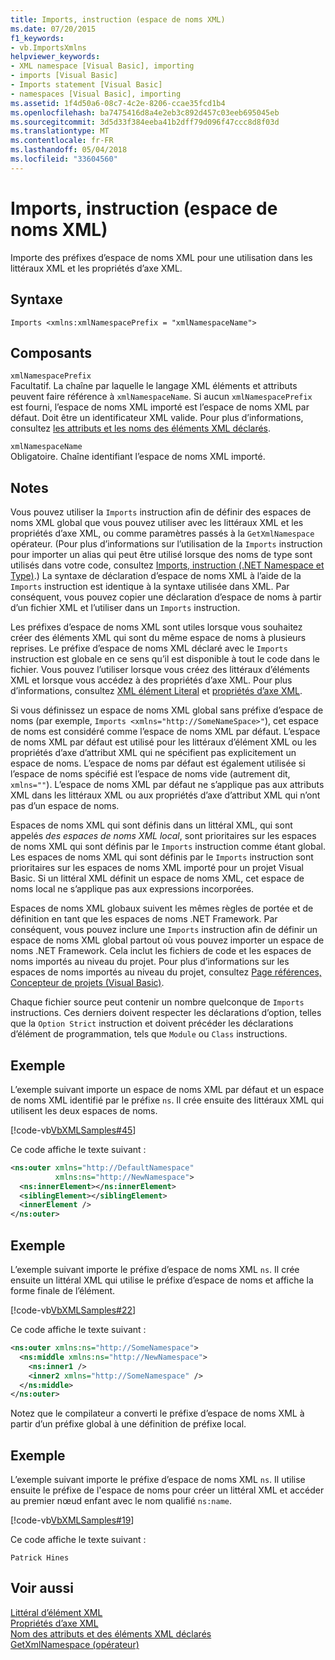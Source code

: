 ```yaml
---
title: Imports, instruction (espace de noms XML)
ms.date: 07/20/2015
f1_keywords:
- vb.ImportsXmlns
helpviewer_keywords:
- XML namespace [Visual Basic], importing
- imports [Visual Basic]
- Imports statement [Visual Basic]
- namespaces [Visual Basic], importing
ms.assetid: 1f4d50a6-08c7-4c2e-8206-ccae35fcd1b4
ms.openlocfilehash: ba7475416d8a4e2eb3c892d457c03eeb695045eb
ms.sourcegitcommit: 3d5d33f384eeba41b2dff79d096f47ccc8d8f03d
ms.translationtype: MT
ms.contentlocale: fr-FR
ms.lasthandoff: 05/04/2018
ms.locfileid: "33604560"
---
```

# <a name="imports-statement-xml-namespace"></a>Imports, instruction (espace de noms XML)
Importe des préfixes d’espace de noms XML pour une utilisation dans les littéraux XML et les propriétés d’axe XML.  
  
## <a name="syntax"></a>Syntaxe  
  
```  
Imports <xmlns:xmlNamespacePrefix = "xmlNamespaceName">  
```  
  
## <a name="parts"></a>Composants  
 `xmlNamespacePrefix`  
 Facultatif. La chaîne par laquelle le langage XML éléments et attributs peuvent faire référence à `xmlNamespaceName`. Si aucun `xmlNamespacePrefix` est fourni, l’espace de noms XML importé est l’espace de noms XML par défaut. Doit être un identificateur XML valide. Pour plus d’informations, consultez [les attributs et les noms des éléments XML déclarés](../../../visual-basic/programming-guide/language-features/xml/names-of-declared-xml-elements-and-attributes.md).  
  
 `xmlNamespaceName`  
 Obligatoire. Chaîne identifiant l’espace de noms XML importé.  
  
## <a name="remarks"></a>Notes  
 Vous pouvez utiliser la `Imports` instruction afin de définir des espaces de noms XML global que vous pouvez utiliser avec les littéraux XML et les propriétés d’axe XML, ou comme paramètres passés à la `GetXmlNamespace` opérateur. (Pour plus d’informations sur l’utilisation de la `Imports` instruction pour importer un alias qui peut être utilisé lorsque des noms de type sont utilisés dans votre code, consultez [Imports, instruction (.NET Namespace et Type)](../../../visual-basic/language-reference/statements/imports-statement-net-namespace-and-type.md).) La syntaxe de déclaration d’espace de noms XML à l’aide de la `Imports` instruction est identique à la syntaxe utilisée dans XML. Par conséquent, vous pouvez copier une déclaration d’espace de noms à partir d’un fichier XML et l’utiliser dans un `Imports` instruction.  
  
 Les préfixes d’espace de noms XML sont utiles lorsque vous souhaitez créer des éléments XML qui sont du même espace de noms à plusieurs reprises. Le préfixe d’espace de noms XML déclaré avec le `Imports` instruction est globale en ce sens qu’il est disponible à tout le code dans le fichier. Vous pouvez l’utiliser lorsque vous créez des littéraux d’éléments XML et lorsque vous accédez à des propriétés d’axe XML. Pour plus d’informations, consultez [XML élément Literal](../../../visual-basic/language-reference/xml-literals/xml-element-literal.md) et [propriétés d’axe XML](../../../visual-basic/language-reference/xml-axis/xml-axis-properties.md).  
  
 Si vous définissez un espace de noms XML global sans préfixe d’espace de noms (par exemple, `Imports <xmlns="http://SomeNameSpace>"`), cet espace de noms est considéré comme l’espace de noms XML par défaut. L’espace de noms XML par défaut est utilisé pour les littéraux d’élément XML ou les propriétés d’axe d’attribut XML qui ne spécifient pas explicitement un espace de noms. L’espace de noms par défaut est également utilisée si l’espace de noms spécifié est l’espace de noms vide (autrement dit, `xmlns=""`). L’espace de noms XML par défaut ne s’applique pas aux attributs XML dans les littéraux XML ou aux propriétés d’axe d’attribut XML qui n’ont pas d’un espace de noms.  
  
 Espaces de noms XML qui sont définis dans un littéral XML, qui sont appelés *des espaces de noms XML local*, sont prioritaires sur les espaces de noms XML qui sont définis par le `Imports` instruction comme étant global. Les espaces de noms XML qui sont définis par le `Imports` instruction sont prioritaires sur les espaces de noms XML importé pour un projet Visual Basic. Si un littéral XML définit un espace de noms XML, cet espace de noms local ne s’applique pas aux expressions incorporées.  
  
 Espaces de noms XML globaux suivent les mêmes règles de portée et de définition en tant que les espaces de noms .NET Framework. Par conséquent, vous pouvez inclure une `Imports` instruction afin de définir un espace de noms XML global partout où vous pouvez importer un espace de noms .NET Framework. Cela inclut les fichiers de code et les espaces de noms importés au niveau du projet. Pour plus d’informations sur les espaces de noms importés au niveau du projet, consultez [Page références, Concepteur de projets (Visual Basic)](/visualstudio/ide/reference/references-page-project-designer-visual-basic).  
  
 Chaque fichier source peut contenir un nombre quelconque de `Imports` instructions. Ces derniers doivent respecter les déclarations d’option, telles que la `Option Strict` instruction et doivent précéder les déclarations d’élément de programmation, tels que `Module` ou `Class` instructions.  
  
## <a name="example"></a>Exemple  
 L’exemple suivant importe un espace de noms XML par défaut et un espace de noms XML identifié par le préfixe `ns`. Il crée ensuite des littéraux XML qui utilisent les deux espaces de noms.  
  
 [!code-vb[VbXMLSamples#45](../../../visual-basic/language-reference/operators/codesnippet/VisualBasic/imports-statement-xml-namespace_1.vb)]  
  
 Ce code affiche le texte suivant :  
  
```xml  
<ns:outer xmlns="http://DefaultNamespace"   
          xmlns:ns="http://NewNamespace">  
  <ns:innerElement></ns:innerElement>  
  <siblingElement></siblingElement>  
  <innerElement />  
</ns:outer>  
```  
  
## <a name="example"></a>Exemple  
 L’exemple suivant importe le préfixe d’espace de noms XML `ns`. Il crée ensuite un littéral XML qui utilise le préfixe d’espace de noms et affiche la forme finale de l’élément.  
  
 [!code-vb[VbXMLSamples#22](../../../visual-basic/language-reference/operators/codesnippet/VisualBasic/imports-statement-xml-namespace_2.vb)]  
  
 Ce code affiche le texte suivant :  
  
```xml  
<ns:outer xmlns:ns="http://SomeNamespace">  
  <ns:middle xmlns:ns="http://NewNamespace">  
    <ns:inner1 />  
    <inner2 xmlns="http://SomeNamespace" />  
  </ns:middle>  
</ns:outer>  
```  
  
 Notez que le compilateur a converti le préfixe d’espace de noms XML à partir d’un préfixe global à une définition de préfixe local.  
  
## <a name="example"></a>Exemple  
 L’exemple suivant importe le préfixe d’espace de noms XML `ns`. Il utilise ensuite le préfixe de l'espace de noms pour créer un littéral XML et accéder au premier nœud enfant avec le nom qualifié `ns:name`.  
  
 [!code-vb[VbXMLSamples#19](../../../visual-basic/language-reference/operators/codesnippet/VisualBasic/imports-statement-xml-namespace_3.vb)]  
  
 Ce code affiche le texte suivant :  
  
 `Patrick Hines`  
  
## <a name="see-also"></a>Voir aussi  
 [Littéral d’élément XML](../../../visual-basic/language-reference/xml-literals/xml-element-literal.md)  
 [Propriétés d’axe XML](../../../visual-basic/language-reference/xml-axis/xml-axis-properties.md)  
 [Nom des attributs et des éléments XML déclarés](../../../visual-basic/programming-guide/language-features/xml/names-of-declared-xml-elements-and-attributes.md)  
 [GetXmlNamespace (opérateur)](../../../visual-basic/language-reference/operators/getxmlnamespace-operator.md)
